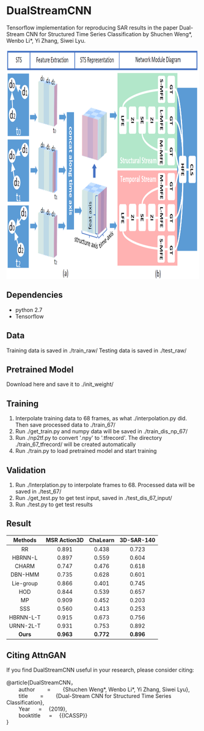 # DualStreamCNN
Tensorflow implementation for reproducing SAR results in the paper Dual-Stream CNN for Structured Time Series Classification by Shuchen Weng*, Wenbo Li*, Yi Zhang, Siwei Lyu.

 <img src="https://github.com/SCWengTJU/DualStreamCNN/blob/master/Figures/Fig1.png" width = "900" height = "600" align=center />

## Dependencies
* python 2.7  
* Tensorflow  

## Data
Training data is saved in ./train_raw/
Testing data is saved in ./test_raw/

## Pretrained Model
Download here and save it to ./init_weight/

## Training
1. Interpolate training data to 68 frames, as what ./interpolation.py did. Then save processed data to ./train_67/
2. Run ./get_train.py and numpy data will be saved in ./train_dis_np_67/
3. Run ./np2tf.py to convert '.npy' to '.tfrecord'. The directory ./train_67_tfrecord/ will be created automatically
4. Run ./train.py to load pretrained model and start training

## Validation
1. Run ./Interplation.py to interpolate frames to 68. Processed data will be saved in ./test_67/
2. Run ./get_test.py to get test input, saved in ./test_dis_67_input/
3. Run ./test.py to get test results

## Result

| Methods | MSR Action3D | ChaLearn | 3D-SAR-140 |
| :------: | :------: | :------: | :------: |
| RR | 0.891 | 0.438 | 0.723 |
| HBRNN-L | 0.897 | 0.559 | 0.604 |
| CHARM | 0.747 | 0.476 | 0.618 |
| DBN-HMM | 0.735 | 0.628 | 0.601 |
| Lie-group | 0.866 | 0.401 | 0.745 |
| HOD | 0.844 | 0.539 | 0.657 |
| MP | 0.909 | 0.452 | 0.203 |
| SSS | 0.560 | 0.413 | 0.253 |
| HBRNN-L-T | 0.915 | 0.673 | 0.756 |
| URNN-2L-T | 0.931 | 0.753 | 0.892 |
| **Ours** | **0.963** | **0.772** | **0.896** |

## Citing AttnGAN
If you find DualStreamCNN useful in your research, please consider citing:  

@article{DualStreamCNN，</br>
&emsp;&emsp; author &emsp;&emsp;=&emsp;&emsp; {Shuchen Weng*, Wenbo Li*, Yi Zhang, Siwei Lyu},  
&emsp;&emsp; title &emsp;&emsp;=&emsp;&emsp; {Dual-Stream CNN for Structured Time Series Classification},  
&emsp;&emsp; Year &emsp; = &emsp;{2019},  
&emsp;&emsp; booktitle &emsp; = &emsp;{{ICASSP}}  
}


